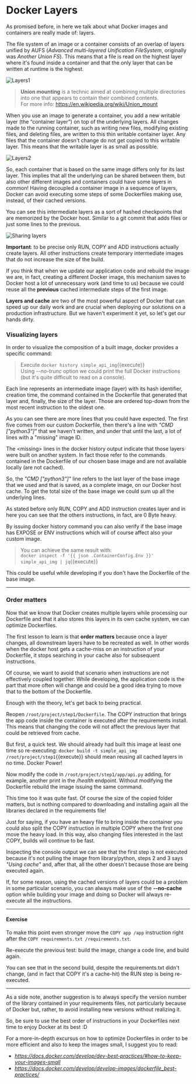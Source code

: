 # Docker Layers

As promised before, in here we talk about what Docker images and containers are really made of: layers.

The file system of an image or a container consists of an overlap of layers unified by AUFS 
(*Advanced multi-layered Unification FileSystem*, originally was *Another Union FS*). This means that
a file is read on the highest layer where it's found inside a container and that the only layer that 
can be written at runtime is the highest.

![Layers1](https://raw.githubusercontent.com/dcc-sapienza/katacoda-scenarios/master/docker/part2/images/step4/layers_1.png)

> **Union mounting** is a technic aimed at combining multiple directories into one that 
> appears to contain their combined contents.  
> For more info: https://en.wikipedia.org/wiki/Union_mount

When you use an image to generate a container, you add a new writable layer (the “container layer”) 
on top of the underlying layers. All changes made to the running container, such as writing new files, 
modifying existing files, and deleting files, are written to this thin writable container layer. Any 
files that the container doesn't change do not get copied to this writable layer. This means that the 
writable layer is as small as possible.

![Layers2](https://raw.githubusercontent.com/dcc-sapienza/katacoda-scenarios/master/docker/part2/images/step4/layers_2.png)

So, each container that is based on the same image differs only for its last layer. This implies that 
all the underlying can be shared between them, but also other different images and containers could have 
some layers in common! Having decoupled a container image in a sequence of layers, Docker can avoid 
executing some steps of some Dockerfiles making use, instead, of their cached versions.

You can see this intermediate layers as a sort of hashed checkpoints that are memorized by the 
Docker host. Similar to a git commit that adds files or just some lines to the previous.

![Sharing layers](https://raw.githubusercontent.com/dcc-sapienza/katacoda-scenarios/master/docker/part2/images/step4/sharing_layers.jpg)

**Important**: to be precise only RUN, COPY and ADD instructions actually create layers. All other 
instructions create temporary intermediate images that do not increase the size of the build.

If you think that when we update our application code and rebuild the image we are, in fact, 
creating a different Docker image, this mechanism saves to Docker host a lot of unnecessary work 
(and time to us) because we could reuse all the **previous** cached intermediate steps of the first 
image.

**Layers and cache** are two of the most powerful aspect of Docker that can speed up our daily work and 
are crucial when deploying our solutions on a production infrastructure. 
But we haven't experiment it yet, so let's get our hands dirty.


### Visualizing layers

In order to visualize the composition of a built image, docker provides a specific command:

> Execute `docker history simple_api_img`{{execute}}  
> Using *--no-trunc* option we could print the full Docker instructions (but it's quite difficult to read 
> on a console).

Each line represents an intermediate image (layer) with its hash identifier, creation time, the command 
contained in the Dockerfile that generated that layer and, finally, the size of the layer. Those are
ordered top-down from the most recent instruction to the oldest one.

As you can see there are more lines that you could have expected. The first five comes from our custom
Dockerfile, then there's a line with *"CMD ["python3"]"* that we haven't written, and under that until 
the last, a lot of lines with a "missing" image ID.

The &lt;missing&gt; lines in the docker history output indicate that those layers were built on 
another system. In fact those refer to the commands contained in the Dockerfile of our chosen base image
and are not available locally (are not cached).

So, the *"CMD ["python3"]"* line refers to the last layer of the base image that we used and that is 
saved, as a complete image, on our Docker host cache. To get the total size of the base image we could 
sum up all the underlying lines.

As stated before only RUN, COPY and ADD instruction creates layer and in here you can see that the 
others instructions, in fact, are 0 Byte heavy.

By issuing docker history command you can also verify if the base image has EXPOSE or ENV instructions 
which will of course affect also your custom image. 

> You can achieve the same result with:  
> `docker inspect -f '{{ json .ContainerConfig.Env }}' simple_api_img | jq`{{execute}}

This could be useful while developing if you don't have the Dockerfile of the base image.

---

### Order matters

Now that we know that Docker creates multiple layers while processing our Dockerfile and that it also
stores this layers in its own cache system, we can optimize Dockerfiles.

The first lesson to learn is that **order matters** because once a layer changes, all downstream layers 
have to be recreated as well. In other words when the docker host gets a cache-miss on an instruction
of your Dockerfile, it stops searching in your cache also for subsequent instructions.

Of course, we want to avoid that scenario when instructions are not effectively coupled together.
While developing, the application code is the part that more often will change and could be a good 
idea trying to move that to the bottom of the Dockerfile.

Enough with the theory, let's get back to being practical.

Reopen `/root/project/step1/Dockerfile`. The COPY instruction that brings the app code inside the
container is executed after the requirements install. This means that changing the code will not affect
the previous layer that could be retrieved from cache.

But first, a quick test. We should already had built this image at least one time so re-executing:
`docker build -t simple_api_img /root/project/step1`{{execute}} should mean reusing all cached layers
in no time. Docker Power!

Now modify the code in `/root/project/step1/app/api.py` adding, for example, another print in the 
*/health* endpoint. Without modifying the Dockerfile rebuild the image issuing the same command.

This time too it was quite fast. Of course the size of the copied folder matters, but is nothing compared
to downloading and installing again all the libraries declared in the requirements file!

Just for saying, if you have an heavy file to bring inside the container you could also split the COPY 
instruction in multiple COPY where the first one move the heavy load. In this way, also changing files 
interested in the last COPY, builds will continue to be fast.

Inspecting the console output we can see that the first step is not executed because it's not pulling
the image from library/python, steps 2 and 3 says *"Using cache"* and, after that, all the other 
doesn't because those are being executed again.

If, for some reason, using the cached versions of layers could be a problem in some particular scenario,
you can always make use of the **--no-cache** option while building your image and doing so Docker will 
always re-execute all the instructions.

---

#### Exercise

To make this point even stronger move the `COPY app /app` instruction right after the 
`COPY requirements.txt /requirements.txt`.

Re-execute the previous test: build the image, change a code line, and build again.

You can see that in the second build, despite the requirements.txt didn't change,
(and in fact that COPY it's a cache-hit) the RUN step is being re-executed.

---

As a side note, another suggestion is to always specify the version number of the library contained 
in your requirements files, not particularly because of Docker but, rather, to avoid installing new
versions without realizing it.

So, be sure to use the best order of instructions in your Dockerfiles next time to enjoy Docker
at its best :D

For a more-in-depth excursus on how to optimize Dockerfiles in order to be more efficient and also to 
keep the images small, I suggest you to read:
* *https://docs.docker.com/develop/dev-best-practices/#how-to-keep-your-images-small*
* *https://docs.docker.com/develop/develop-images/dockerfile_best-practices/*
